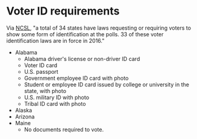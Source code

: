 # Voter ID requirements
Via [NCSL](http://www.ncsl.org/research/elections-and-campaigns/voter-id.aspx), "a total of 34 states have laws requesting or requiring voters to show some form of identification at the polls. 33 of these voter identification laws are in force in 2016."

* Alabama
  * Alabama driver's license or non-driver ID card
  * Voter ID card
  * U.S. passport
  * Government employee ID card with photo
  * Student or employee ID card issued by college or university in the state, with photo
  * U.S. military ID with photo
  * Tribal ID card with photo
* Alaska
* Arizona
* Maine
  * No documents required to vote.
